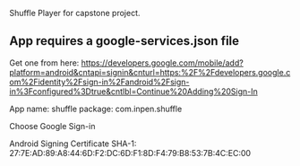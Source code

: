 Shuffle Player for capstone project.

App requires a google-services.json file
----------------------------------------
Get one from here: https://developers.google.com/mobile/add?platform=android&cntapi=signin&cnturl=https:%2F%2Fdevelopers.google.com%2Fidentity%2Fsign-in%2Fandroid%2Fsign-in%3Fconfigured%3Dtrue&cntlbl=Continue%20Adding%20Sign-In

App name: shuffle
package: com.inpen.shuffle

Choose Google Sign-in

Android Signing Certificate SHA-1:
27:7E:AD:89:A8:44:6D:F2:DC:6D:F1:8D:F4:79:B8:53:7B:4C:EC:00
